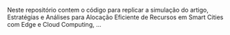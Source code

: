 Neste repositório contem o código para replicar a simulação do artigo, Estratégias e Análises para Alocação Eficiente de Recursos em Smart Cities com Edge e Cloud Computing, ...
